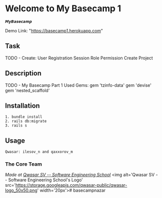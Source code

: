 # Welcome to My Basecamp 1
```
𝙈𝙮𝘽𝙖𝙨𝙚𝙘𝙖𝙢𝙥
```

Demo Link: "https://basecamp1.herokuapp.com"

## Task
TODO - Create:  User Registration
                Session
                Role Permission
                Create Project
## Description
TODO - My Basecamp Part 1
        Used Gems:
            gem 'tzinfo-data'
            gem 'devise'
            gem 'nested_scaffold'
## Installation   
```
1. bundle install
2. rails db:migrate
3. rails s
```

## Usage
    Qwasar: ilesov_n and qaxxorov_m

### The Core Team


<span><i>Made at <a href='https://qwasar.io'>Qwasar SV -- Software Engineering School</a></i></span>
<span><img alt='Qwasar SV -- Software Engineering School's Logo' src='https://storage.googleapis.com/qwasar-public/qwasar-logo_50x50.png' width='20px'></span># basecampnazar
